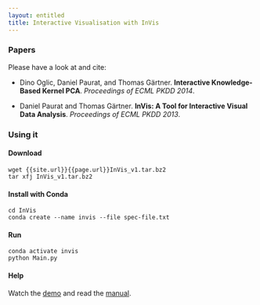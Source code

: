 ```yaml
---
layout: entitled
title: Interactive Visualisation with InVis
---
```


### Papers

Please have a look at and cite:
 - Dino Oglic, Daniel Paurat, and Thomas Gärtner. **Interactive Knowledge-Based Kernel PCA**. _Proceedings of ECML PKDD 2014_.

 - Daniel Paurat and Thomas Gärtner. **InVis: A Tool for Interactive Visual Data Analysis**. _Proceedings of ECML PKDD 2013_. 
 
### Using it
 
#### Download
    wget {{site.url}}{{page.url}}InVis_v1.tar.bz2
    tar xfj InVis_v1.tar.bz2
    
#### Install with Conda
    cd InVis
    conda create --name invis --file spec-file.txt 

#### Run
    conda activate invis
    python Main.py 
    
#### Help

Watch the [demo](https://drive.google.com/file/d/1EYubxd6CxgXlmYsKJNii5ryPX8OWlMvj/view?usp=sharing) and read the [manual]({{site.url}}{{page.url}}manual.pdf).


